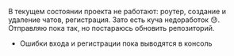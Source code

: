 В текущем состоянии проекта не работают: роутер, создание и удаление чатов, регистрация. Зато есть куча недоработок 😓. Отправляю пока так, но постараюсь обновить репозиторий.

* Ошибки входа и регистрации пока выводятся в консоль